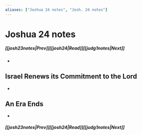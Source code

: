 ```yaml
---
aliases: ["Joshua 24 notes", "Josh. 24 notes"]
---
```

# Joshua 24 notes
##### <span class=arrow-left></span>[[josh23notes|Prev]]<span class=navigation-separator></span>[[josh24|Read]]<span class=navigation-separator></span>[[judg1notes|Next]]<span class=arrow-right></span>
- 
## Israel Renews its Commitment to the Lord
- 
## An Era Ends
- 
##### <span class=arrow-left></span>[[josh23notes|Prev]]<span class=navigation-separator></span>[[josh24|Read]]<span class=navigation-separator></span>[[judg1notes|Next]]<span class=arrow-right></span>